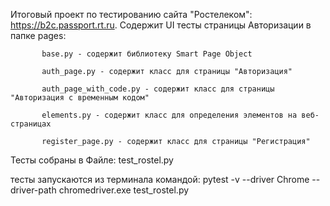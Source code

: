 Итоговый проект по тестированию сайта "Ростелеком": https://b2c.passport.rt.ru.
Содержит UI тесты страницы Авторизации
в папке pages:

           base.py - содержит библиотеку Smart Page Object

           auth_page.py - содержит класс для страницы "Авторизация"

           auth_page_with_code.py - содержит класс для страницы "Авторизация с временным кодом"

           elements.py - содержит класс для определения элементов на веб-страницах

           register_page.py - содержит класс для страницы "Регистрация"
           
Тесты собраны в Файле: test_rostel.py           

тесты запускаются из терминала командой: 
pytest -v --driver Chrome --driver-path chromedriver.exe test_rostel.py
